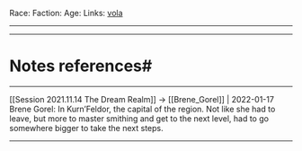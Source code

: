 
Race: 
Faction:
Age:
Links: [vola](vola.md)


---
---
# Notes references#
---

[[Session 2021.11.14 The Dream Realm]] -> [[Brene_Gorel]] | 2022-01-17
Brene Gorel: In Kurn’Feldor, the capital of the region. Not like she had to leave, but more to master smithing and get to the next level, had to go somewhere bigger to take the next steps.

---
